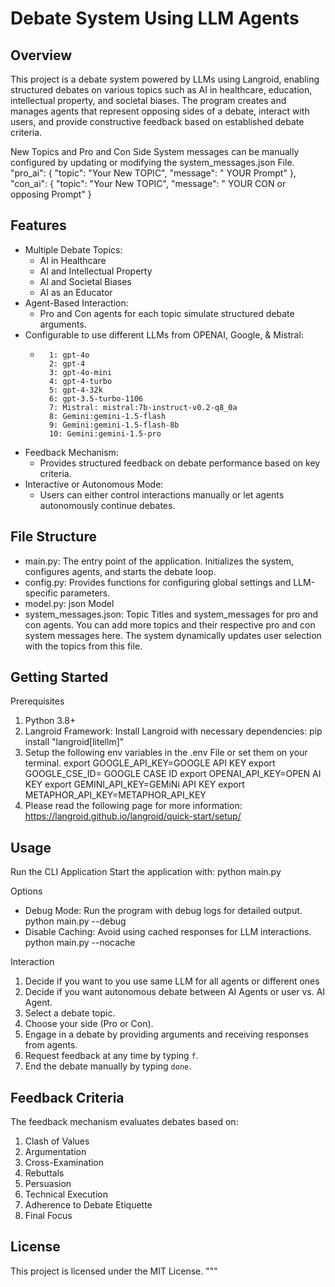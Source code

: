 Debate System Using LLM Agents
==============================

Overview
--------
This project is a debate system powered by LLMs using Langroid, enabling structured debates on various topics 
such as AI in healthcare, education, intellectual property, and societal biases. 
The program creates and manages agents that represent opposing sides of a debate, 
interact with users, and provide constructive feedback based on established debate criteria.

New Topics and Pro and Con Side System messages can be manually configured by updating or modifying the 
system_messages.json File. 
"pro_ai": {
        "topic": "Your New TOPIC",
        "message": " YOUR Prompt"
    },
"con_ai": {
        "topic": "Your New TOPIC",
        "message": " YOUR CON or opposing Prompt"
        }

Features
--------
- Multiple Debate Topics:
  - AI in Healthcare
  - AI and Intellectual Property
  - AI and Societal Biases
  - AI as an Educator
- Agent-Based Interaction:
  - Pro and Con agents for each topic simulate structured debate arguments.
- Configurable to use different LLMs from OPENAI, Google, & Mistral: 
  -       1: gpt-4o
          2: gpt-4
          3: gpt-4o-mini
          4: gpt-4-turbo
          5: gpt-4-32k
          6: gpt-3.5-turbo-1106 
          7: Mistral: mistral:7b-instruct-v0.2-q8_0a
          8: Gemini:gemini-1.5-flash
          9: Gemini:gemini-1.5-flash-8b
          10: Gemini:gemini-1.5-pro
- Feedback Mechanism:
  - Provides structured feedback on debate performance based on key criteria.
- Interactive or Autonomous Mode:
  - Users can either control interactions manually or let agents autonomously continue debates.

File Structure
--------------
- main.py: The entry point of the application. Initializes the system, configures agents, and starts the debate loop.
- config.py: Provides functions for configuring global settings and LLM-specific parameters.
- model.py: json Model
- system_messages.json: Topic Titles and system_messages for pro and con agents. You can add more topics and their
respective pro and con system messages here. 
The system dynamically updates user selection with the topics from this file. 

Getting Started
---------------
Prerequisites
1. Python 3.8+
2. Langroid Framework: Install Langroid with necessary dependencies:
   pip install "langroid[litellm]"
3. Setup the following env variables in the .env File or set them on your terminal.
       export GOOGLE_API_KEY=GOOGLE API KEY
       export GOOGLE_CSE_ID= GOOGLE CASE ID
       export OPENAI_API_KEY=OPEN AI KEY
       export GEMINI_API_KEY=GEMiNi API KEY
       export METAPHOR_API_KEY=METAPHOR_API_KEY
4. Please read the following page for more information: https://langroid.github.io/langroid/quick-start/setup/

Usage
-----
Run the CLI Application
Start the application with:
   python main.py

Options
- Debug Mode: Run the program with debug logs for detailed output.
  python main.py --debug
- Disable Caching: Avoid using cached responses for LLM interactions.
  python main.py --nocache


Interaction
1. Decide if you want to you use same LLM for all agents or different ones
2. Decide if you want autonomous debate between AI Agents or user vs. AI Agent. 
3. Select a debate topic.
4. Choose your side (Pro or Con).
5. Engage in a debate by providing arguments and receiving responses from agents.
6. Request feedback at any time by typing `f`.
7. End the debate manually by typing `done`.

Feedback Criteria
-----------------
The feedback mechanism evaluates debates based on:
1. Clash of Values
2. Argumentation
3. Cross-Examination
4. Rebuttals
5. Persuasion
6. Technical Execution
7. Adherence to Debate Etiquette
8. Final Focus

License
-------
This project is licensed under the MIT License.
"""
